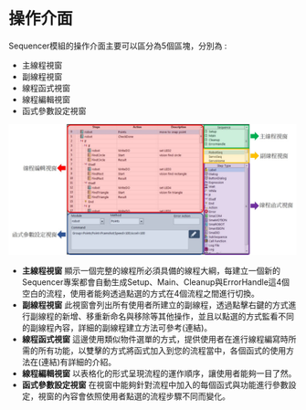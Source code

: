 # 操作介面

Sequencer模組的操作介面主要可以區分為5個區塊，分別為 :

* 主線程視窗
* 副線程視窗
* 線程函式視窗
* 線程編輯視窗
* 函式參數設定視窗

![](../.gitbook/assets/_seqinterface%20%281%29.jpg)

* **主線程視窗** 顯示一個完整的線程所必須具備的線程大綱，每建立一個新的Sequencer專案都會自動生成Setup、Main、Cleanup與ErrorHandle這4個空白的流程，使用者能夠透過點選的方式在4個流程之間進行切換。
* **副線程視窗** 此視窗會列出所有使用者所建立的副線程，透過點擊右鍵的方式進行副線程的新增、移重新命名與移除等其他操作，並且以點選的方式監看不同的副線程內容，詳細的副線程建立方法可參考\(連結\)。
* **線程函式視窗** 這邊使用類似物件選單的方式，提供使用者在進行線程編寫時所需的所有功能，以雙擊的方式將函式加入到您的流程當中，各個函式的使用方法在\(連結\)有詳細的介紹。
* **線程編輯視窗** 以表格化的形式呈現流程的運作順序，讓使用者能夠一目了然。
* **函式參數設定視窗** 在視窗中能夠針對流程中加入的每個函式與功能進行參數設定，視窗的內容會依照使用者點選的流程步驟不同而變化。

